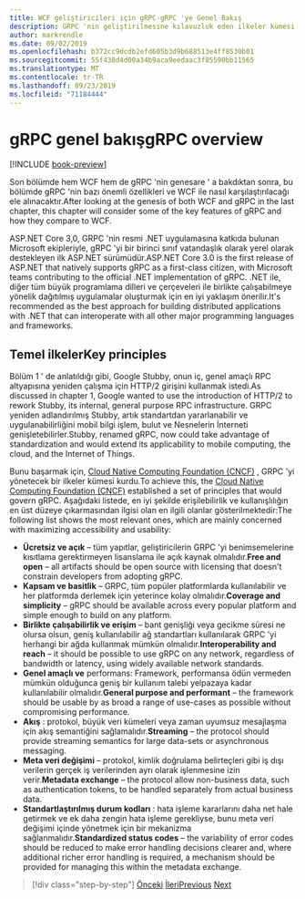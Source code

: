 ```yaml
---
title: WCF geliştiricileri için gRPC-gRPC 'ye Genel Bakış
description: GRPC 'nin geliştirilmesine kılavuzluk eden ilkeler kümesi hakkında bilgi edinin.
author: markrendle
ms.date: 09/02/2019
ms.openlocfilehash: b372cc9dcdb2efd605b3d9b688513e4ff8530b01
ms.sourcegitcommit: 55f438d4d00a34b9aca9eedaac3f85590bb11565
ms.translationtype: MT
ms.contentlocale: tr-TR
ms.lasthandoff: 09/23/2019
ms.locfileid: "71184444"
---
```

# <a name="grpc-overview"></a><span data-ttu-id="07bb6-103">gRPC genel bakış</span><span class="sxs-lookup"><span data-stu-id="07bb6-103">gRPC overview</span></span>

[!INCLUDE [book-preview](../../../includes/book-preview.md)]

<span data-ttu-id="07bb6-104">Son bölümde hem WCF hem de gRPC 'nin genesare ' a bakdıktan sonra, bu bölümde gRPC 'nin bazı önemli özellikleri ve WCF ile nasıl karşılaştırılacağı ele alınacaktır.</span><span class="sxs-lookup"><span data-stu-id="07bb6-104">After looking at the genesis of both WCF and gRPC in the last chapter, this chapter will consider some of the key features of gRPC and how they compare to WCF.</span></span>

<span data-ttu-id="07bb6-105">ASP.NET Core 3,0, GRPC 'nin resmi .NET uygulamasına katkıda bulunan Microsoft ekipleriyle, gRPC 'yi bir birinci sınıf vatandaşlık olarak yerel olarak destekleyen ilk ASP.NET sürümüdür.</span><span class="sxs-lookup"><span data-stu-id="07bb6-105">ASP.NET Core 3.0 is the first release of ASP.NET that natively supports gRPC as a first-class citizen, with Microsoft teams contributing to the official .NET implementation of gRPC.</span></span> <span data-ttu-id="07bb6-106">.NET ile, diğer tüm büyük programlama dilleri ve çerçeveleri ile birlikte çalışabilmeye yönelik dağıtılmış uygulamalar oluşturmak için en iyi yaklaşım önerilir.</span><span class="sxs-lookup"><span data-stu-id="07bb6-106">It's recommended as the best approach for building distributed applications with .NET that can interoperate with all other major programming languages and frameworks.</span></span>

## <a name="key-principles"></a><span data-ttu-id="07bb6-107">Temel ilkeler</span><span class="sxs-lookup"><span data-stu-id="07bb6-107">Key principles</span></span>

<span data-ttu-id="07bb6-108">Bölüm 1 ' de anlatıldığı gibi, Google Stubby, onun iç, genel amaçlı RPC altyapısına yeniden çalışma için HTTP/2 girişini kullanmak istedi.</span><span class="sxs-lookup"><span data-stu-id="07bb6-108">As discussed in chapter 1, Google wanted to use the introduction of HTTP/2 to rework Stubby, its internal, general purpose RPC infrastructure.</span></span> <span data-ttu-id="07bb6-109">GRPC yeniden adlandırılmış Stubby, artık standartdan yararlanabilir ve uygulanabilirliğini mobil bilgi işlem, bulut ve Nesnelerin İnterneti genişletebilirler.</span><span class="sxs-lookup"><span data-stu-id="07bb6-109">Stubby, renamed gRPC, now could take advantage of standardization and would extend its applicability to mobile computing, the cloud, and the Internet of Things.</span></span>

<span data-ttu-id="07bb6-110">Bunu başarmak için, [Cloud Native Computing Foundation (CNCF)](https://www.cncf.io/) , GRPC 'yi yönetecek bir ilkeler kümesi kurdu.</span><span class="sxs-lookup"><span data-stu-id="07bb6-110">To achieve this, the [Cloud Native Computing Foundation (CNCF)](https://www.cncf.io/) established a set of principles that would govern gRPC.</span></span> <span data-ttu-id="07bb6-111">Aşağıdaki listede, en iyi şekilde erişilebilirlik ve kullanışlılığın en üst düzeye çıkarmasından ilgisi olan en ilgili olanlar gösterilmektedir:</span><span class="sxs-lookup"><span data-stu-id="07bb6-111">The following list shows the most relevant ones, which are mainly concerned with maximizing accessibility and usability:</span></span>

- <span data-ttu-id="07bb6-112">**Ücretsiz ve açık** – tüm yapıtlar, geliştiricilerin GRPC 'yi benimsemelerine kısıtlama gerektirmeyen lisanslama ile açık kaynak olmalıdır.</span><span class="sxs-lookup"><span data-stu-id="07bb6-112">**Free and open** – all artifacts should be open source with licensing that doesn't constrain developers from adopting gRPC.</span></span>
- <span data-ttu-id="07bb6-113">**Kapsam ve basitlik** – GRPC, tüm popüler platformlarda kullanılabilir ve her platformda derlemek için yeterince kolay olmalıdır.</span><span class="sxs-lookup"><span data-stu-id="07bb6-113">**Coverage and simplicity** – gRPC should be available across every popular platform and simple enough to build on any platform.</span></span>
- <span data-ttu-id="07bb6-114">**Birlikte çalışabilirlik ve erişim** – bant genişliği veya gecikme süresi ne olursa olsun, geniş kullanılabilir ağ standartları kullanılarak GRPC 'yi herhangi bir ağda kullanmak mümkün olmalıdır.</span><span class="sxs-lookup"><span data-stu-id="07bb6-114">**Interoperability and reach** – it should be possible to use gRPC on any network, regardless of bandwidth or latency, using widely available network standards.</span></span>
- <span data-ttu-id="07bb6-115">**Genel amaçlı ve** performans: Framework, performansa ödün vermeden mümkün olduğunca geniş bir kullanım talebi yelpazaya kadar kullanılabilir olmalıdır.</span><span class="sxs-lookup"><span data-stu-id="07bb6-115">**General purpose and performant** – the framework should be usable by as broad a range of use-cases as possible without compromising performance.</span></span>
- <span data-ttu-id="07bb6-116">**Akış** : protokol, büyük veri kümeleri veya zaman uyumsuz mesajlaşma için akış semantiğini sağlamalıdır.</span><span class="sxs-lookup"><span data-stu-id="07bb6-116">**Streaming** – the protocol should provide streaming semantics for large data-sets or asynchronous messaging.</span></span>
- <span data-ttu-id="07bb6-117">**Meta veri değişimi** – protokol, kimlik doğrulama belirteçleri gibi iş dışı verilerin gerçek iş verilerinden ayrı olarak işlenmesine izin verir.</span><span class="sxs-lookup"><span data-stu-id="07bb6-117">**Metadata exchange** – the protocol allow non-business data, such as authentication tokens, to be handled separately from actual business data.</span></span>
- <span data-ttu-id="07bb6-118">**Standartlaştırılmış durum kodları** : hata işleme kararlarını daha net hale getirmek ve ek daha zengin hata işleme gerekliyse, bunu meta veri değişimi içinde yönetmek için bir mekanizma sağlanmalıdır.</span><span class="sxs-lookup"><span data-stu-id="07bb6-118">**Standardized status codes** – the variability of error codes should be reduced to make error handling decisions clearer and, where additional richer error handling is required, a mechanism should be provided for managing this within the metadata exchange.</span></span>

>[!div class="step-by-step"]
><span data-ttu-id="07bb6-119">[Önceki](introduction.md)
>[İleri](approach.md)</span><span class="sxs-lookup"><span data-stu-id="07bb6-119">[Previous](introduction.md)
[Next](approach.md)</span></span>
